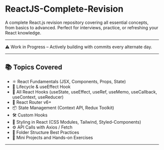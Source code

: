 # ReactJS-Complete-Revision

A complete React.js revision repository covering all essential concepts, from basics to advanced. Perfect for interviews, practice, or refreshing your React knowledge.

---

 ⚠️ Work in Progress – Actively building with commits every alternate day.
 
---

## 📚 Topics Covered

- ⚛️ React Fundamentals (JSX, Components, Props, State)
- 🔁 Lifecycle & useEffect Hook
- 🎣 All React Hooks (useState, useEffect, useRef, useMemo, useCallback, useContext, useReducer)
- 🧭 React Router v6+
- 📦 State Management (Context API, Redux Toolkit)
- 🛠️ Custom Hooks
- 💅 Styling in React (CSS Modules, Tailwind, Styled-Components)
- ⚙️ API Calls with Axios / Fetch
- 📁 Folder Structure Best Practices
- 📂 Mini Projects and Hands-on Exercises

---



